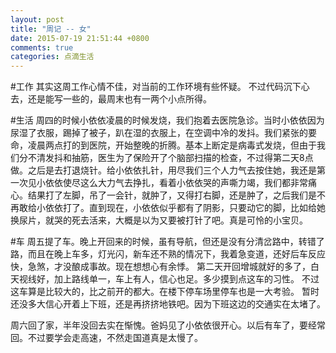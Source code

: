 ```yaml
---
layout: post
title: "周记 -- 女"
date: 2015-07-19 21:51:44 +0800
comments: true
categories: 点滴生活
---
```

#工作
其实这周工作心情不佳，对当前的工作环境有些怀疑。
不过代码沉下心去，还是能写一些的，最周末也有一两个小点所得。

#生活
周四的时候小依依凌晨的时候发烧，我们抱着去医院急诊。当时小依依因为尿湿了衣服，踢掉了被子，趴在湿的衣服上，在空调中冷的发抖。我们紧张的要命，凌晨两点打的到医院，开始整晚的折腾。基本上断定是病毒式发烧，但由于我们分不清发抖和抽筋，医生为了保险开了个脑部扫描的检查，不过得第二天8点做。之后是去打退烧针。给小依依扎针，用尽我们三个人力气去按住她，我还是第一次见小依依使尽这么大力气去挣扎，看着小依依哭的声嘶力竭，我们都非常痛心。结果打了左脚，吊了一会针，就肿了，又得打右脚，还是肿了，之后我们是不再敢给小依依打了。直到现在，小依依似乎都有了阴影，只要动它的脚，比如给她换尿片，就哭的死去活来，大概是以为又要被打针了吧。真是可怜的小宝贝。

#车
周五提了车。晚上开回来的时候，虽有导航，但还是没有分清岔路中，转错了路，而且在晚上车多，灯光闪，新车还不熟的情况下，我着急变道，还好后车反应快，急煞，才没酿成事故。现在想想心有余悸。
第二天开回增城就好的多了，白天视线好，加上路线单一，车上有人，信心也足。多少摸到点这车的习性。
不过这车算是比较大的，比之前开的都大。在楼下停车场里停车也是一大考验。
暂时还没多大信心开着上下班，还是再挤挤地铁吧。因为下班这边的交通实在太堵了。


周六回了家，半年没回去实在惭愧。爸妈见了小依依很开心。以后有车了，要经常回。不过要学会走高速，不然走国道真是太慢了。
